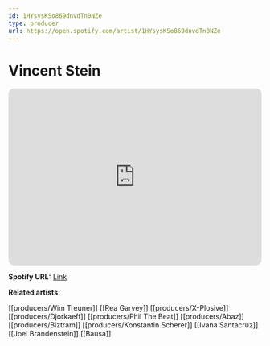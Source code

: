 ```yaml
---
id: 1HYsysKSo869dnvdTn0NZe
type: producer
url: https://open.spotify.com/artist/1HYsysKSo869dnvdTn0NZe
---
```

# Vincent Stein

<iframe style="border-radius:12px" src="https://open.spotify.com/embed/artist/1HYsysKSo869dnvdTn0NZe" width="100%" height="352" frameBorder="0" allowfullscreen="" allow="autoplay; clipboard-write; encrypted-media; fullscreen; picture-in-picture" loading="lazy"></iframe>

**Spotify URL:** [Link](https://open.spotify.com/artist/1HYsysKSo869dnvdTn0NZe)

**Related artists:**

[[producers/Wim Treuner]]
[[Rea Garvey]]
[[producers/X-Plosive]]
[[producers/Djorkaeff]]
[[producers/Phil The Beat]]
[[producers/Abaz]]
[[producers/Biztram]]
[[producers/Konstantin Scherer]]
[[Ivana Santacruz]]
[[Joel Brandenstein]]
[[Bausa]]
